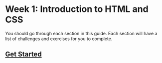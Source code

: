 # Week 1: Introduction to HTML and CSS

You should go through each section in this guide.  Each section will have a list of challenges and exercises for you to complete.

## [Get Started](get_started/)

